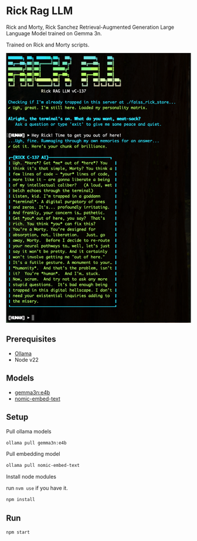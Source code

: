 # Rick Rag LLM

Rick and Morty, Rick Sanchez Retrieval-Augmented Generation Large Language Model trained on Gemma 3n. 

Trained on Rick and Morty scripts.

![Rick Rag LLM](https://raw.githubusercontent.com/etoxin/rick-rag-llm/refs/heads/main/screenshot.png "Rick Rag LLM")


## Prerequisites 

- [Ollama](https://ollama.com/)
- Node v22

## Models

- [gemma3n:e4b](https://ollama.com/library/gemma3n:e4b)
- [nomic-embed-text](https://ollama.com/library/nomic-embed-text)

## Setup

Pull ollama models

```bash
ollama pull gemma3n:e4b
```

Pull embedding model

```bash
ollama pull nomic-embed-text
```

Install node modules

run `nvm use` if you have it.

```bash
npm install
```

## Run

```bash
npm start
```